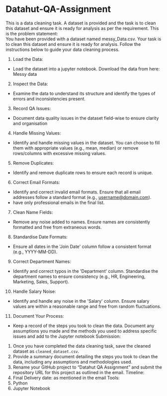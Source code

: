 # Datahut-QA-Assignment

This is a data cleaning task. A dataset is provided and the task is to clean this dataset and ensure it is ready for analysis as per the requirement.
This is the problem statement:     
You have been provided with a dataset named messy_Data.csv. Your task is to clean this dataset and ensure it is ready for analysis. Follow the instructions below to guide your data cleaning process. 
1. Load the Data: 
- Load the dataset into a jupyter notebook. Download the data from here: Messy data
2. Inspect the Data: 
- Examine the data to understand its structure and identify the types of errors and inconsistencies present. 
3. Record QA Issues: 
- Document data quality issues in the dataset field-wise to ensure clarity and organisation 
4. Handle Missing Values: 
- Identify and handle missing values in the dataset. You can choose to fill them with appropriate values (e.g., mean, median) or remove rows/columns with excessive missing values. 
5. Remove Duplicates: 
- Identify and remove duplicate rows to ensure each record is unique. 
6. Correct Email Formats: 
- Identify and correct invalid email formats. Ensure that all email addresses follow a standard format (e.g., username@domain.com). 
- have only professional emails in the final list. 
7. Clean Name Fields: 
- Remove any noise added to names. Ensure names are consistently formatted and free from extraneous words. 
8. Standardise Date Formats: 
- Ensure all dates in the 'Join Date' column follow a consistent format (e.g., YYYY-MM-DD).
9. Correct Department Names: 
- Identify and correct typos in the 'Department' column. Standardise the department names to ensure consistency (e.g., HR, Engineering, Marketing, Sales, Support). 
10. Handle Salary Noise: 
- Identify and handle any noise in the 'Salary' column. Ensure salary values are within a reasonable range and free from random fluctuations. 
11. Document Your Process: 
- Keep a record of the steps you took to clean the data. Document any assumptions you made and the methods you used to address specific issues and add to the Jupyter notebook 
Submission: 
1. Once you have completed the data cleaning task, save the cleaned dataset as `cleaned_dataset.csv`. 
2. Provide a summary document detailing the steps you took to clean the data, including any assumptions and methodologies used. 
3. Rename your GitHub project to “Datahut QA Assignment” and submit the repository URL for this project as outlined in the email. 
Timeline: 
1. Final Delivery date: as mentioned in the email 
Tools: 
1. Python 
2. Jupyter Notebook 
